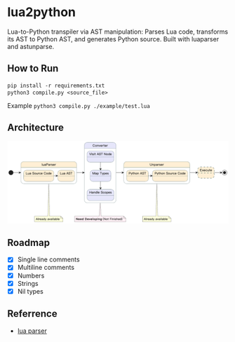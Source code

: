 # lua2python
Lua-to-Python transpiler via AST manipulation: Parses Lua code, transforms its AST to Python AST, and generates Python source. Built with luaparser and astunparse.



## How to Run

```shell
pip install -r requirements.txt
python3 compile.py <source_file>
```

Example `python3 compile.py ./example/test.lua`

## Architecture

![image](./Image/image.png)

## Roadmap

- [x] Single line comments
- [x] Multiline comments
- [x] Numbers
- [x] Strings
- [x] Nil types

## Referrence

- [lua parser](https://github.com/boolangery/py-lua-parser)